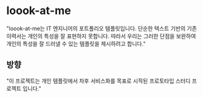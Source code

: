 loook-at-me
===========

"loook-at-me는 IT 엔지니어의 포트폴리오 템플릿입니다.
단순한 텍스트 기반의 기존 이력서는 개인의 특성을 잘 표현하지 못합니다.
따라서 우리는 그러한 단점을 보완하여 개인의 특성을 잘 드러낼 수 있는 템플릿을 제시하려고 합니다."

## 방향
"이 프로젝트는 개인 템플릿에서 차후 서비스화를 목표로 시작된 프로토타입 스터디 프로젝트 입니다."
